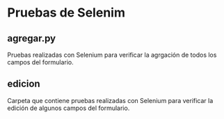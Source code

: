 # Pruebas de Selenim

## agregar.py

Pruebas realizadas con Selenium para verificar la agrgación de todos los campos del formulario.

## edicion

Carpeta que contiene pruebas realizadas con Selenium para verificar la edición de algunos campos del formulario.

